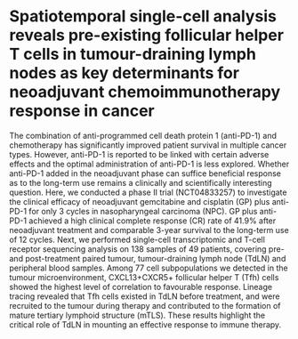 # Spatiotemporal single-cell analysis reveals pre-existing follicular helper T cells in tumour-draining lymph nodes as key determinants for neoadjuvant chemoimmunotherapy response in cancer
The combination of anti-programmed cell death protein 1 (anti-PD-1) and chemotherapy has significantly improved patient survival in multiple cancer types. However, anti-PD-1 is reported to be linked with certain adverse effects and the optimal administration of anti-PD-1 is less explored. Whether anti-PD-1 added in the neoadjuvant phase can suffice beneficial response as to the long-term use remains a clinically and scientifically interesting question. Here, we conducted a phase II trial (NCT04833257) to investigate the clinical efficacy of neoadjuvant gemcitabine and cisplatin (GP) plus anti-PD-1 for only 3 cycles in nasopharyngeal carcinoma (NPC). GP plus anti-PD-1 achieved a high clinical complete response (CR) rate of 41.9% after neoadjuvant treatment and comparable 3-year survival to the long-term use of 12 cycles. Next, we performed single-cell transcriptomic and T-cell receptor sequencing analysis on 138 samples of 49 patients, covering pre- and post-treatment paired tumour, tumour-draining lymph node (TdLN) and peripheral blood samples. Among 77 cell subpopulations we detected in the tumour microenvironment, CXCL13+CXCR5+ follicular helper T (Tfh) cells showed the highest level of correlation to favourable response. Lineage tracing revealed that Tfh cells existed in TdLN before treatment, and were recruited to the tumour during therapy and contributed to the formation of mature tertiary lymphoid structure (mTLS). These results highlight the critical role of TdLN in mounting an effective response to immune therapy.
